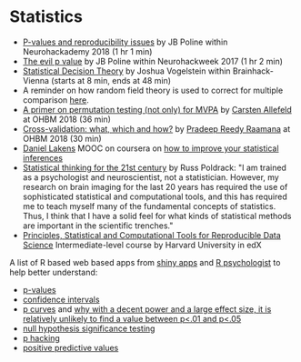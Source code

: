 # Statistics

-   [P-values and reproducibility issues](https://neurohackademy.org/course/p-values-and-reproducibility-issues/) by JB Poline within Neurohackademy 2018 (1 hr 1 min)
-   [The evil p value](https://neurohackademy.org/course/the-evil-p-value/) by JB Poline within Neurohackweek 2017 (1 hr 2 min)
-   [Statistical Decision Theory](https://www.youtube.com/watch?v=OT1i2SKfGPM&index=2&t=0s&list=PLNt4AJV1JZbcCs84XEbN9XdXBXN9U-kyT) by Joshua Vogelstein within Brainhack-Vienna (starts at 8 min, ends at 48 min)
-   A reminder on how random field theory is used to correct for multiple comparison [here](http://imaging.mrc-cbu.cam.ac.uk/imaging/PrinciplesRandomFields).
-   [A primer on permutation testing (not only) for MVPA](https://www.pathlms.com/ohbm/courses/8246/sections/12542/video_presentations/116074) by [Carsten Allefeld](https://twitter.com/c_allefeld) at OHBM 2018 (36 min)
-   [Cross-validation: what, which and how?](https://www.pathlms.com/ohbm/courses/8246/sections/12542/video_presentations/116075) by [Pradeep Reedy Raamana](https://twitter.com/raamana_) at OHBM 2018 (30 min)
-   [Daniel Lakens](https://twitter.com/lakens) MOOC on coursera on [how to improve your statistical inferences](https://www.coursera.org/learn/statistical-inferences)
-   [Statistical thinking for the 21st century](http://statsthinking21.org/) by Russ Poldrack: "I am trained as a psychologist and neuroscientist, not a statistician. However, my research on brain imaging for the last 20 years has required the use of sophisticated statistical and computational tools, and this has required me to teach myself many of the fundamental concepts of statistics. Thus, I think that I have a solid feel for what kinds of statistical methods are important in the scientific trenches."
-   [Principles, Statistical and Computational Tools for Reproducible Data Science](https://www.edx.org/course/principles-statistical-and-computational-tools-for) Intermediate-level course by Harvard University in edX

A list of R based web based apps from [shiny apps](http://shinyapps.org/) and [R psychologist](http://rpsychologist.com/) to help better understand:

-   [p-values](https://www.shinyapps.org/apps/vs-mpr/)
-   [confidence intervals](http://rpsychologist.com/d3/CI/)
-   [p curves](https://shinyapps.org/apps/p-checker/) and [why with a decent power and a large effect size, it is relatively unlikely to find a value between p<.01 and p<.05](http://rpsychologist.com/d3/pdist/)
-   [null hypothesis significance testing](http://rpsychologist.com/d3/NHST/)
-   [p hacking](https://www.shinyapps.org/apps/p-hacker/)
-   [positive predictive values](http://shinyapps.org/showapp.php?app=https://tellmi.psy.lmu.de/felix/PPV&by=Michael%20Zehetleitner%20and%20Felix%20Sch%C3%B6nbrodt&title=When%20does%20a%20significant%20p-value%20indicate%20a%20true%20effect?&shorttitle=When%20does%20a%20significant%20p-value%20indicate%20a%20true%20effect?)
